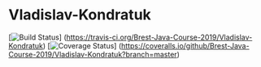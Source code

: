 # Vladislav-Kondratuk
[![Build Status](https://travis-ci.org/Brest-Java-Course-2019/Vladislav-Kondratuk.svg?branch=master)]
(https://travis-ci.org/Brest-Java-Course-2019/Vladislav-Kondratuk)
[![Coverage Status](https://coveralls.io/repos/github/Brest-Java-Course-2019/Vladislav-Kondratuk/badge.svg?branch=master)]
(https://coveralls.io/github/Brest-Java-Course-2019/Vladislav-Kondratuk?branch=master)